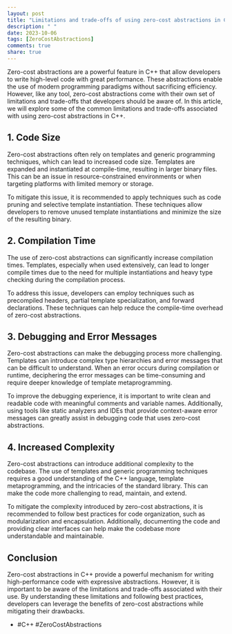 ```yaml
---
layout: post
title: "Limitations and trade-offs of using zero-cost abstractions in C++"
description: " "
date: 2023-10-06
tags: [ZeroCostAbstractions]
comments: true
share: true
---
```


Zero-cost abstractions are a powerful feature in C++ that allow developers to write high-level code with great performance. These abstractions enable the use of modern programming paradigms without sacrificing efficiency. However, like any tool, zero-cost abstractions come with their own set of limitations and trade-offs that developers should be aware of. In this article, we will explore some of the common limitations and trade-offs associated with using zero-cost abstractions in C++.

## 1. Code Size
Zero-cost abstractions often rely on templates and generic programming techniques, which can lead to increased code size. Templates are expanded and instantiated at compile-time, resulting in larger binary files. This can be an issue in resource-constrained environments or when targeting platforms with limited memory or storage.

To mitigate this issue, it is recommended to apply techniques such as code pruning and selective template instantiation. These techniques allow developers to remove unused template instantiations and minimize the size of the resulting binary.

## 2. Compilation Time
The use of zero-cost abstractions can significantly increase compilation times. Templates, especially when used extensively, can lead to longer compile times due to the need for multiple instantiations and heavy type checking during the compilation process.

To address this issue, developers can employ techniques such as precompiled headers, partial template specialization, and forward declarations. These techniques can help reduce the compile-time overhead of zero-cost abstractions.

## 3. Debugging and Error Messages
Zero-cost abstractions can make the debugging process more challenging. Templates can introduce complex type hierarchies and error messages that can be difficult to understand. When an error occurs during compilation or runtime, deciphering the error messages can be time-consuming and require deeper knowledge of template metaprogramming.

To improve the debugging experience, it is important to write clean and readable code with meaningful comments and variable names. Additionally, using tools like static analyzers and IDEs that provide context-aware error messages can greatly assist in debugging code that uses zero-cost abstractions.

## 4. Increased Complexity
Zero-cost abstractions can introduce additional complexity to the codebase. The use of templates and generic programming techniques requires a good understanding of the C++ language, template metaprogramming, and the intricacies of the standard library. This can make the code more challenging to read, maintain, and extend.

To mitigate the complexity introduced by zero-cost abstractions, it is recommended to follow best practices for code organization, such as modularization and encapsulation. Additionally, documenting the code and providing clear interfaces can help make the codebase more understandable and maintainable.

## Conclusion
Zero-cost abstractions in C++ provide a powerful mechanism for writing high-performance code with expressive abstractions. However, it is important to be aware of the limitations and trade-offs associated with their use. By understanding these limitations and following best practices, developers can leverage the benefits of zero-cost abstractions while mitigating their drawbacks.

- #C++ #ZeroCostAbstractions